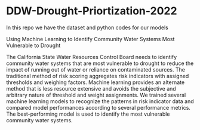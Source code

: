 # DDW-Drought-Priortization-2022
In this repo we have the dataset and python codes for our models

Using Machine Learning to Identify Community Water Systems Most Vulnerable to Drought

The California State Water Resources Control Board needs to identify community water systems that are most vulnerable to drought to reduce the impact of running out of water or reliance on contaminated sources. The traditional method of risk scoring aggregates risk indicators with assigned thresholds and weighing factors. Machine learning provides an alternate method that is less resource extensive and avoids the subjective and arbitrary nature of threshold and weight assignments. We trained several machine learning models to recognize the patterns in risk indicator data and compared model performances according to several performance metrics. The best-performing model is used to identify the most vulnerable community water systems.
